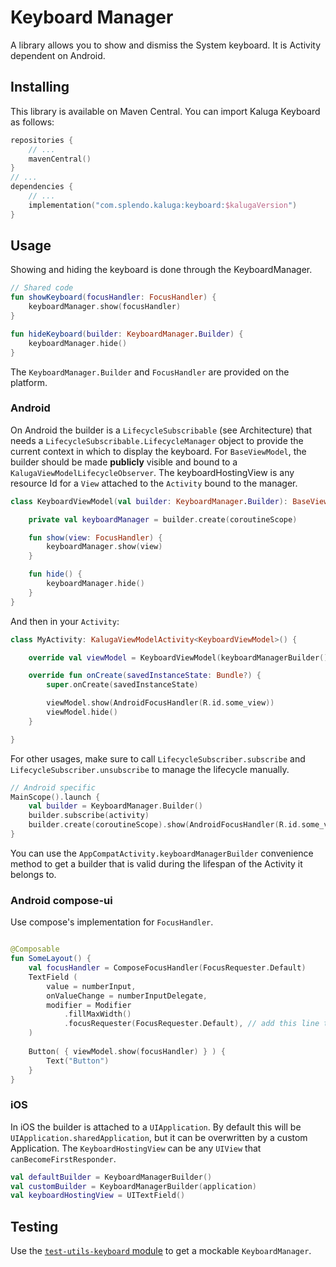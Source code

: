 # Keyboard Manager

A library allows you to show and dismiss the System keyboard.
It is Activity dependent on Android.

## Installing
This library is available on Maven Central. You can import Kaluga Keyboard as follows:

```kotlin
repositories {
    // ...
    mavenCentral()
}
// ...
dependencies {
    // ...
    implementation("com.splendo.kaluga:keyboard:$kalugaVersion")
}
```

## Usage

Showing and hiding the keyboard is done through the KeyboardManager.

```kotlin
// Shared code
fun showKeyboard(focusHandler: FocusHandler) {
    keyboardManager.show(focusHandler)
}

fun hideKeyboard(builder: KeyboardManager.Builder) {
    keyboardManager.hide()
}
```

The `KeyboardManager.Builder` and `FocusHandler` are provided on the platform.

### Android
On Android the builder is a `LifecycleSubscribable` (see Architecture) that needs a `LifecycleSubscribable.LifecycleManager` object to provide the current context in which to display the keyboard.
For `BaseViewModel`, the builder should be made **publicly** visible and bound to a `KalugaViewModelLifecycleObserver`.
The keyboardHostingView is any resource Id for a `View` attached to the `Activity` bound to the manager.

```kotlin
class KeyboardViewModel(val builder: KeyboardManager.Builder): BaseViewModel() {

    private val keyboardManager = builder.create(coroutineScope)

    fun show(view: FocusHandler) {
        keyboardManager.show(view)
    }

    fun hide() {
        keyboardManager.hide()
    }
}
```

And then in your `Activity`:

```kotlin
class MyActivity: KalugaViewModelActivity<KeyboardViewModel>() {

    override val viewModel = KeyboardViewModel(keyboardManagerBuilder())

    override fun onCreate(savedInstanceState: Bundle?) {
        super.onCreate(savedInstanceState)

        viewModel.show(AndroidFocusHandler(R.id.some_view))
        viewModel.hide()
    }

}
```

For other usages, make sure to call `LifecycleSubscriber.subscribe` and `LifecycleSubscriber.unsubscribe` to manage the lifecycle manually.

```kotlin
// Android specific
MainScope().launch {
    val builder = KeyboardManager.Builder()
    builder.subscribe(activity)
    builder.create(coroutineScope).show(AndroidFocusHandler(R.id.some_view))
}
```

You can use the `AppCompatActivity.keyboardManagerBuilder` convenience method to get a builder that is valid during the lifespan of the Activity it belongs to.

### Android compose-ui

Use compose's implementation for `FocusHandler`.
```kotlin

@Composable
fun SomeLayout() {
    val focusHandler = ComposeFocusHandler(FocusRequester.Default)
    TextField (
        value = numberInput,
        onValueChange = numberInputDelegate,
        modifier = Modifier
            .fillMaxWidth()
            .focusRequester(FocusRequester.Default), // add this line to the TextField Modifier.
    )
    
    Button( { viewModel.show(focusHandler) } ) {
        Text("Button")
    }
}
```

### iOS
In iOS the builder is attached to a `UIApplication`. By default this will be ` UIApplication.sharedApplication`, but it can be overwritten by a custom Application. The `KeyboardHostingView` can be any `UIView` that `canBecomeFirstResponder`.

```kotlin
val defaultBuilder = KeyboardManagerBuilder()
val customBuilder = KeyboardManagerBuilder(application)
val keyboardHostingView = UITextField()
```

## Testing
Use the [`test-utils-keyboard` module](../test-utils-keyboard) to get a mockable `KeyboardManager`.

